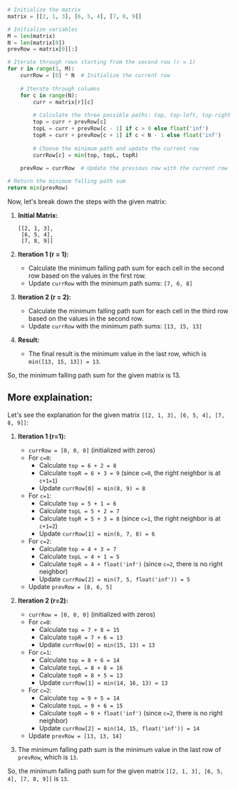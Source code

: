 ​
```python
# Initialize the matrix
matrix = [[2, 1, 3], [6, 5, 4], [7, 8, 9]]

# Initialize variables
M = len(matrix)
N = len(matrix[0])
prevRow = matrix[0][:]

# Iterate through rows starting from the second row (r = 1)
for r in range(1, M):
    currRow = [0] * N  # Initialize the current row
    
    # Iterate through columns
    for c in range(N):
        curr = matrix[r][c]
        
        # Calculate the three possible paths: top, top-left, top-right
        top = curr + prevRow[c]
        topL = curr + prevRow[c - 1] if c > 0 else float('inf')
        topR = curr + prevRow[c + 1] if c < N - 1 else float('inf')
        
        # Choose the minimum path and update the current row
        currRow[c] = min(top, topL, topR)
    
    prevRow = currRow  # Update the previous row with the current row

# Return the minimum falling path sum
return min(prevRow)
```

Now, let's break down the steps with the given matrix:

1. **Initial Matrix:**
   ```
   [[2, 1, 3],
    [6, 5, 4],
    [7, 8, 9]]
   ```

2. **Iteration 1 (r = 1):**
   - Calculate the minimum falling path sum for each cell in the second row based on the values in the first row.
   - Update `currRow` with the minimum path sums: `[7, 6, 8]`

3. **Iteration 2 (r = 2):**
   - Calculate the minimum falling path sum for each cell in the third row based on the values in the second row.
   - Update `currRow` with the minimum path sums: `[13, 15, 13]`

4. **Result:**
   - The final result is the minimum value in the last row, which is `min([13, 15, 13]) = 13`.

So, the minimum falling path sum for the given matrix is 13.


## More explaination:
Let's see the explanation for the given matrix `[[2, 1, 3], [6, 5, 4], [7, 8, 9]]`:

1. **Iteration 1 (r=1):**
   - `currRow = [0, 0, 0]` (initialized with zeros)
   - For `c=0`:
     - Calculate `top = 6 + 2 = 8`
     - Calculate `topR = 6 + 3 = 9` (since `c=0`, the right neighbor is at `c+1=1`)
     - Update `currRow[0] = min(8, 9) = 8`
   - For `c=1`:
     - Calculate `top = 5 + 1 = 6`
     - Calculate `topL = 5 + 2 = 7`
     - Calculate `topR = 5 + 3 = 8` (since `c=1`, the right neighbor is at `c+1=2`)
     - Update `currRow[1] = min(6, 7, 8) = 6`
   - For `c=2`:
     - Calculate `top = 4 + 3 = 7`
     - Calculate `topL = 4 + 1 = 5`
     - Calculate `topR = 4 + float('inf')` (since `c=2`, there is no right neighbor)
     - Update `currRow[2] = min(7, 5, float('inf')) = 5`
   - Update `prevRow = [8, 6, 5]`

2. **Iteration 2 (r=2):**
   - `currRow = [0, 0, 0]` (initialized with zeros)
   - For `c=0`:
     - Calculate `top = 7 + 8 = 15`
     - Calculate `topR = 7 + 6 = 13`
     - Update `currRow[0] = min(15, 13) = 13`
   - For `c=1`:
     - Calculate `top = 8 + 6 = 14`
     - Calculate `topL = 8 + 8 = 16`
     - Calculate `topR = 8 + 5 = 13`
     - Update `currRow[1] = min(14, 16, 13) = 13`
   - For `c=2`:
     - Calculate `top = 9 + 5 = 14`
     - Calculate `topL = 9 + 6 = 15`
     - Calculate `topR = 9 + float('inf')` (since `c=2`, there is no right neighbor)
     - Update `currRow[2] = min(14, 15, float('inf')) = 14`
   - Update `prevRow = [13, 13, 14]`

3. The minimum falling path sum is the minimum value in the last row of `prevRow`, which is `13`.

So, the minimum falling path sum for the given matrix `[[2, 1, 3], [6, 5, 4], [7, 8, 9]]` is `13`.
